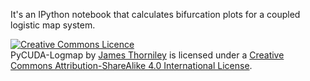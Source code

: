 It's an IPython notebook that calculates bifurcation plots for a coupled logistic map system.

<a rel="license" href="http://creativecommons.org/licenses/by-sa/4.0/deed.en_GB"><img alt="Creative Commons Licence" style="border-width:0" src="http://i.creativecommons.org/l/by-sa/4.0/88x31.png" /></a><br /><span xmlns:dct="http://purl.org/dc/terms/" property="dct:title">PyCUDA-Logmap</span> by <a xmlns:cc="http://creativecommons.org/ns#" href="https://github.com/jthorniley/pycuda_logmap" property="cc:attributionName" rel="cc:attributionURL">James Thorniley</a> is licensed under a <a rel="license" href="http://creativecommons.org/licenses/by-sa/4.0/deed.en_GB">Creative Commons Attribution-ShareAlike 4.0 International License</a>.
